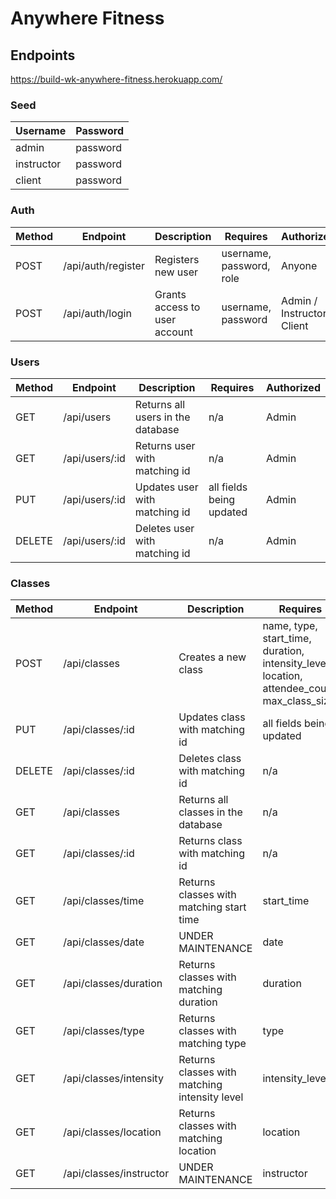# Anywhere Fitness

## Endpoints

https://build-wk-anywhere-fitness.herokuapp.com/

### Seed

| Username   | Password |
| ---------- | -------- |
| admin      | password |
| instructor | password |
| client     | password |

### Auth

| Method | Endpoint           | Description                   | Requires                 | Authorized                  |
| ------ | ------------------ | ----------------------------- | ------------------------ | --------------------------- |
| POST   | /api/auth/register | Registers new user            | username, password, role | Anyone                      |
| POST   | /api/auth/login    | Grants access to user account | username, password       | Admin / Instructor / Client |

### Users

| Method | Endpoint       | Description                       | Requires                 | Authorized |
| ------ | -------------- | --------------------------------- | ------------------------ | ---------- |
| GET    | /api/users     | Returns all users in the database | n/a                      | Admin      |
| GET    | /api/users/:id | Returns user with matching id     | n/a                      | Admin      |
| PUT    | /api/users/:id | Updates user with matching id     | all fields being updated | Admin      |
| DELETE | /api/users/:id | Deletes user with matching id     | n/a                      | Admin      |

### Classes

| Method | Endpoint                | Description                                   | Requires                                                                                    | Authorized          |
| ------ | ----------------------- | --------------------------------------------- | ------------------------------------------------------------------------------------------- | ------------------- |
| POST   | /api/classes            | Creates a new class                           | name, type, start_time, duration, intensity_level, location, attendee_count, max_class_size | Instructor          |
| PUT    | /api/classes/:id        | Updates class with matching id                | all fields being updated                                                                    | Instructor          |
| DELETE | /api/classes/:id        | Deletes class with matching id                | n/a                                                                                         | Instructor          |
| GET    | /api/classes            | Returns all classes in the database           | n/a                                                                                         | Instructor / Client |
| GET    | /api/classes/:id        | Returns class with matching id                | n/a                                                                                         | Instructor / Client |
| GET    | /api/classes/time       | Returns classes with matching start time      | start_time                                                                                  | Instructor / Client |
| GET    | /api/classes/date       | UNDER MAINTENANCE                             | date                                                                                        | Instructor / Client |
| GET    | /api/classes/duration   | Returns classes with matching duration        | duration                                                                                    | Instructor / Client |
| GET    | /api/classes/type       | Returns classes with matching type            | type                                                                                        | Instructor / Client |
| GET    | /api/classes/intensity  | Returns classes with matching intensity level | intensity_level                                                                             | Instructor / Client |
| GET    | /api/classes/location   | Returns classes with matching location        | location                                                                                    | Instructor / Client |
| GET    | /api/classes/instructor | UNDER MAINTENANCE                             | instructor                                                                                  | Instructor / Client |
